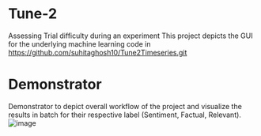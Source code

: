 # Tune-2
Assessing Trial difficulty during an experiment
This project depicts the GUI for the underlying machine learning code in https://github.com/suhitaghosh10/Tune2Timeseries.git

# Demonstrator
Demonstrator to depict overall workflow of the project and visualize the results in batch for their respective label (Sentiment, Factual, Relevant).
![image](https://user-images.githubusercontent.com/26891940/112021722-df3e6a00-8b31-11eb-9633-5ff8c4a1d676.png)


